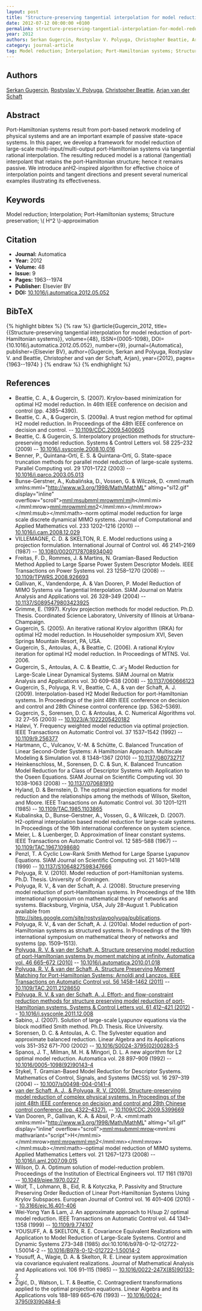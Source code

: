 ```yaml
---
layout: post
title: "Structure-preserving tangential interpolation for model reduction of port-Hamiltonian systems"
date: 2012-07-12 00:00:00 +0100
permalink: structure-preserving-tangential-interpolation-for-model-reduction-of-port-hamiltonian-systems
year: 2012
authors: Serkan Gugercin, Rostyslav V. Polyuga, Christopher Beattie, Arjan van der Schaft
category: journal-article
tag: Model reduction; Interpolation; Port-Hamiltonian systems; Structure preservation; \\( H^2 \\)-approximation
---
```

 
## Authors
[Serkan Gugercin](authors/serkan-gugercin), [Rostyslav V. Polyuga](authors/rostyslav-v-polyuga), [Christopher Beattie](authors/christopher-beattie), [Arjan van der Schaft](authors/arjan-van-der-schaft)
 
## Abstract
Port-Hamiltonian systems result from port-based network modeling of physical systems and are an important example of passive state-space systems. In this paper, we develop a framework for model reduction of large-scale multi-input/multi-output port-Hamiltonian systems via tangential rational interpolation. The resulting reduced model is a rational (tangential) interpolant that retains the port-Hamiltonian structure; hence it remains passive. We introduce anH2-inspired algorithm for effective choice of interpolation points and tangent directions and present several numerical examples illustrating its effectiveness.
 
## Keywords
Model reduction; Interpolation; Port-Hamiltonian systems; Structure preservation; \\( H^2 \\)-approximation
 
## Citation
- **Journal:** Automatica
- **Year:** 2012
- **Volume:** 48
- **Issue:** 9
- **Pages:** 1963--1974
- **Publisher:** Elsevier BV
- **DOI:** [10.1016/j.automatica.2012.05.052](https://doi.org/10.1016/j.automatica.2012.05.052)
 
## BibTeX
{% highlight bibtex %}
{% raw %}
@article{Gugercin_2012,
  title={{Structure-preserving tangential interpolation for model reduction of port-Hamiltonian systems}},
  volume={48},
  ISSN={0005-1098},
  DOI={10.1016/j.automatica.2012.05.052},
  number={9},
  journal={Automatica},
  publisher={Elsevier BV},
  author={Gugercin, Serkan and Polyuga, Rostyslav V. and Beattie, Christopher and van der Schaft, Arjan},
  year={2012},
  pages={1963--1974}
}
{% endraw %}
{% endhighlight %}
 
## References
- Beattie, C. A., & Gugercin, S. (2007). Krylov-based minimization for optimal H2 model reduction. In 46th IEEE conference on decision and control (pp. 4385–4390).
- Beattie, C. A., & Gugercin, S. (2009a). A trust region method for optimal H2 model reduction. In Proceedings of the 48th IEEE conference on decision and control. -- [10.1109/CDC.2009.5400605](https://doi.org/10.1109/CDC.2009.5400605)
- Beattie, C. & Gugercin, S. Interpolatory projection methods for structure-preserving model reduction. Systems &amp; Control Letters vol. 58 225–232 (2009) -- [10.1016/j.sysconle.2008.10.016](https://doi.org/10.1016/j.sysconle.2008.10.016)
- Benner, P., Quintana-Ortı́, E. S. & Quintana-Ortı́, G. State-space truncation methods for parallel model reduction of large-scale systems. Parallel Computing vol. 29 1701–1722 (2003) -- [10.1016/j.parco.2003.05.013](https://doi.org/10.1016/j.parco.2003.05.013)
- Bunse-Gerstner, A., Kubalińska, D., Vossen, G. & Wilczek, D. <mml:math xmlns:mml="http://www.w3.org/1998/Math/MathML" altimg="si12.gif" display="inline" overflow="scroll"><mml:msub><mml:mrow><mml:mi>h</mml:mi></mml:mrow><mml:mrow><mml:mn>2</mml:mn></mml:mrow></mml:msub></mml:math>-norm optimal model reduction for large scale discrete dynamical MIMO systems. Journal of Computational and Applied Mathematics vol. 233 1202–1216 (2010) -- [10.1016/j.cam.2008.12.029](https://doi.org/10.1016/j.cam.2008.12.029)
- VILLEMAGNE, C. D. & SKELTON, R. E. Model reductions using a projection formulation. International Journal of Control vol. 46 2141–2169 (1987) -- [10.1080/00207178708934040](https://doi.org/10.1080/00207178708934040)
- Freitas, F. D., Rommes, J. & Martins, N. Gramian-Based Reduction Method Applied to Large Sparse Power System Descriptor Models. IEEE Transactions on Power Systems vol. 23 1258–1270 (2008) -- [10.1109/TPWRS.2008.926693](https://doi.org/10.1109/TPWRS.2008.926693)
- Gallivan, K., Vandendorpe, A. & Van Dooren, P. Model Reduction of MIMO Systems via Tangential Interpolation. SIAM Journal on Matrix Analysis and Applications vol. 26 328–349 (2004) -- [10.1137/S0895479803423925](https://doi.org/10.1137/S0895479803423925)
- Grimme, E. (1997). Krylov projection methods for model reduction. Ph.D. Thesis. Coordinated Science Laboratory, University of Illinois at Urbana-Champaign.
- Gugercin, S. (2005). An iterative rational Krylov algorithm (IRKA) for optimal H2 model reduction. In Householder symposium XVI, Seven Springs Mountain Resort, PA, USA.
- Gugercin, S., Antoulas, A., & Beattie, C. (2006). A rational Krylov iteration for optimal H2 model reduction. In Proceedings of MTNS. Vol. 2006.
- Gugercin, S., Antoulas, A. C. & Beattie, C. $\mathcal{H}_2$ Model Reduction for Large-Scale Linear Dynamical Systems. SIAM Journal on Matrix Analysis and Applications vol. 30 609–638 (2008) -- [10.1137/060666123](https://doi.org/10.1137/060666123)
- Gugercin, S., Polyuga, R. V., Beattie, C. A., & van der Schaft, A. J. (2009). Interpolation-based H2 Model Reduction for port-Hamiltonian systems. In Proceedings of the joint 48th IEEE conference on decision and control and 28th Chinese control conference (pp. 5362–5369).
- Gugercin, S., Sorensen, D. C. & Antoulas, A. C. Numerical Algorithms vol. 32 27–55 (2003) -- [10.1023/A:1022205420182](https://doi.org/10.1023/A:1022205420182)
- Halevi, Y. Frequency weighted model reduction via optimal projection. IEEE Transactions on Automatic Control vol. 37 1537–1542 (1992) -- [10.1109/9.256377](https://doi.org/10.1109/9.256377)
- Hartmann, C., Vulcanov, V.-M. & Schütte, C. Balanced Truncation of Linear Second-Order Systems: A Hamiltonian Approach. Multiscale Modeling &amp; Simulation vol. 8 1348–1367 (2010) -- [10.1137/080732717](https://doi.org/10.1137/080732717)
- Heinkenschloss, M., Sorensen, D. C. & Sun, K. Balanced Truncation Model Reduction for a Class of Descriptor Systems with Application to the Oseen Equations. SIAM Journal on Scientific Computing vol. 30 1038–1063 (2008) -- [10.1137/070681910](https://doi.org/10.1137/070681910)
- Hyland, D. & Bernstein, D. The optimal projection equations for model reduction and the relationships among the methods of Wilson, Skelton, and Moore. IEEE Transactions on Automatic Control vol. 30 1201–1211 (1985) -- [10.1109/TAC.1985.1103865](https://doi.org/10.1109/TAC.1985.1103865)
- Kubalinska, D., Bunse-Gerstner, A., Vossen, G., & Wilczek, D. (2007). H2-optimal interpolation based model reduction for large-scale systems. In Proceedings of the 16th international conference on system science.
- Meier, L. & Luenberger, D. Approximation of linear constant systems. IEEE Transactions on Automatic Control vol. 12 585–588 (1967) -- [10.1109/TAC.1967.1098680](https://doi.org/10.1109/TAC.1967.1098680)
- Penzl, T. A Cyclic Low-Rank Smith Method for Large Sparse Lyapunov Equations. SIAM Journal on Scientific Computing vol. 21 1401–1418 (1999) -- [10.1137/S1064827598347666](https://doi.org/10.1137/S1064827598347666)
- Polyuga, R. V. (2010). Model reduction of port-Hamiltonian systems. Ph.D. Thesis. University of Groningen.
- Polyuga, R. V., & van der Schaft, A. J. (2008). Structure preserving model reduction of port-Hamiltonian systems. In Proceedings of the 18th international symposium on mathematical theory of networks and systems. Blacksburg, Virginia, USA, July 28–August 1. Publication available from http://sites.google.com/site/rostyslavpolyuga/publications.
- Polyuga, R. V., & van der Schaft, A. J. (2010a). Model reduction of port-Hamiltonian systems as structured systems. In Proceedings of the 19th international symposium on mathematical theory of networks and systems (pp. 1509–1513).
- [Polyuga, R. V. & van der Schaft, A. Structure preserving model reduction of port-Hamiltonian systems by moment matching at infinity. Automatica vol. 46 665–672 (2010)](structure-preserving-model-reduction-of-port-hamiltonian-systems-by-moment-matching-at-infinity) -- [10.1016/j.automatica.2010.01.018](https://doi.org/10.1016/j.automatica.2010.01.018)
- [Polyuga, R. V. & van der Schaft, A. Structure Preserving Moment Matching for Port-Hamiltonian Systems: Arnoldi and Lanczos. IEEE Transactions on Automatic Control vol. 56 1458–1462 (2011)](structure-preserving-moment-matching-for-port-hamiltonian-systems-arnoldi-and-lanczos) -- [10.1109/TAC.2011.2128650](https://doi.org/10.1109/TAC.2011.2128650)
- [Polyuga, R. V. & van der Schaft, A. J. Effort- and flow-constraint reduction methods for structure preserving model reduction of port-Hamiltonian systems. Systems &amp; Control Letters vol. 61 412–421 (2012)](effort-and-flow-constraint-reduction-methods-for-structure-preserving-model-reduction-of-port-hamiltonian-systems) -- [10.1016/j.sysconle.2011.12.008](https://doi.org/10.1016/j.sysconle.2011.12.008)
- Sabino, J. (2007). Solution of large-scale Lyapunov equations via the block modified Smith method. Ph.D. Thesis. Rice University.
- Sorensen, D. C. & Antoulas, A. C. The Sylvester equation and approximate balanced reduction. Linear Algebra and its Applications vols 351–352 671–700 (2002) -- [10.1016/S0024-3795(02)00283-5](https://doi.org/10.1016/S0024-3795(02)00283-5)
- Spanos, J. T., Milman, M. H. & Mingori, D. L. A new algorithm for L2 optimal model reduction. Automatica vol. 28 897–909 (1992) -- [10.1016/0005-1098(92)90143-4](https://doi.org/10.1016/0005-1098(92)90143-4)
- Stykel, T. Gramian-Based Model Reduction for Descriptor Systems. Mathematics of Control, Signals, and Systems (MCSS) vol. 16 297–319 (2004) -- [10.1007/s00498-004-0141-4](https://doi.org/10.1007/s00498-004-0141-4)
- [van der Schaft, A. J., & Polyuga, R. V. (2009). Structure-preserving model reduction of complex physical systems. In Proceedings of the joint 48th IEEE conference on decision and control and 28th Chinese control conference (pp. 4322–4327).](structure-preserving-model-reduction-of-complex-physical-systems) -- [10.1109/CDC.2009.5399669](https://doi.org/10.1109/CDC.2009.5399669)
- Van Dooren, P., Gallivan, K. A. & Absil, P.-A. <mml:math xmlns:mml="http://www.w3.org/1998/Math/MathML" altimg="si1.gif" display="inline" overflow="scroll"><mml:msub><mml:mrow><mml:mi mathvariant="script">H</mml:mi></mml:mrow><mml:mrow><mml:mn>2</mml:mn></mml:mrow></mml:msub></mml:math>-optimal model reduction of MIMO systems. Applied Mathematics Letters vol. 21 1267–1273 (2008) -- [10.1016/j.aml.2007.09.015](https://doi.org/10.1016/j.aml.2007.09.015)
- Wilson, D. A. Optimum solution of model-reduction problem. Proceedings of the Institution of Electrical Engineers vol. 117 1161 (1970) -- [10.1049/piee.1970.0227](https://doi.org/10.1049/piee.1970.0227)
- Wolf, T., Lohmann, B., Eid, R. & Kotyczka, P. Passivity and Structure Preserving Order Reduction of Linear Port-Hamiltonian Systems Using Krylov Subspaces. European Journal of Control vol. 16 401–406 (2010) -- [10.3166/ejc.16.401-406](https://doi.org/10.3166/ejc.16.401-406)
- Wei-Yong Yan & Lam, J. An approximate approach to H/sup 2/ optimal model reduction. IEEE Transactions on Automatic Control vol. 44 1341–1358 (1999) -- [10.1109/9.774107](https://doi.org/10.1109/9.774107)
- YOUSUFF, A. & SKELTON, R. E. Covariance Equivalent Realizations with Application to Model Reduction of Large-Scale Systems. Control and Dynamic Systems 273–348 (1985) doi:10.1016/b978-0-12-012722-1.50014-2 -- [10.1016/B978-0-12-012722-1.50014-2](https://doi.org/10.1016/B978-0-12-012722-1.50014-2)
- Yousuff, A., Wagie, D. A. & Skelton, R. E. Linear system approximation via covariance equivalent realizations. Journal of Mathematical Analysis and Applications vol. 106 91–115 (1985) -- [10.1016/0022-247X(85)90133-7](https://doi.org/10.1016/0022-247X(85)90133-7)
- Žigić, D., Watson, L. T. & Beattie, C. Contragredient transformations applied to the optimal projection equations. Linear Algebra and its Applications vols 188–189 665–676 (1993) -- [10.1016/0024-3795(93)90484-6](https://doi.org/10.1016/0024-3795(93)90484-6)

